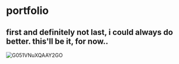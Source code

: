 # portfolio
## first and definitely not last, i could always do better. this'll be it, for now..

![G051VNuXQAAY2GO](https://github.com/user-attachments/assets/d9f2e767-3e48-4893-92c0-a58413b064fd)
